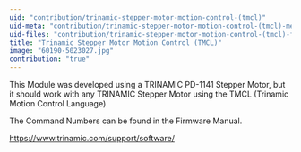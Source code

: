 ```yaml
---
uid: "contribution/trinamic-stepper-motor-motion-control-(tmcl)"
uid-meta: "contribution/trinamic-stepper-motor-motion-control-(tmcl)-meta"
uid-files: "contribution/trinamic-stepper-motor-motion-control-(tmcl)-files"
title: "Trinamic Stepper Motor Motion Control (TMCL)"
image: "60190-5023027.jpg"
contribution: "true"
---
```


This Module was developed using a TRINAMIC PD-1141 Stepper Motor, but it should work with any TRINAMIC Stepper Motor using the TMCL (Trinamic Motion Control Language)

The Command Numbers can be found in the Firmware Manual.

https://www.trinamic.com/support/software/